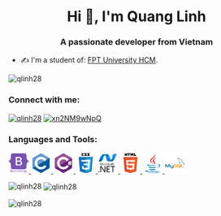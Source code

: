 <h1 align="center">Hi 👋, I'm Quang Linh</h1>
<h3 align="center">A passionate developer from Vietnam</h3>

- ✍ I'm a student of: [FPT University HCM](https://hcmuni.fpt.edu.vn/).
<p align="left"> <img src="https://komarev.com/ghpvc/?username=qlinh28&label=Profile%20views&color=0e75b6&style=flat" alt="qlinh28" /> </p>

<h3 align="left">Connect with me:</h3>
<p align="left">
<a href="https://fb.com/qlinh28" target="blank"><img align="center" src="https://raw.githubusercontent.com/rahuldkjain/github-profile-readme-generator/master/src/images/icons/Social/facebook.svg" alt="qlinh28" height="30" width="40" /></a>
<a href="https://discord.gg/xn2NM9wNpQ" target="blank"><img align="center" src="https://raw.githubusercontent.com/rahuldkjain/github-profile-readme-generator/master/src/images/icons/Social/discord.svg" alt="xn2NM9wNpQ" height="30" width="40" /></a>
</p>

<h3 align="left">Languages and Tools:</h3>
<p align="left"> <a href="https://getbootstrap.com" target="_blank" rel="noreferrer"> <img src="https://raw.githubusercontent.com/devicons/devicon/master/icons/bootstrap/bootstrap-plain-wordmark.svg" alt="bootstrap" width="40" height="40"/> </a> <a href="https://www.cprogramming.com/" target="_blank" rel="noreferrer"> <img src="https://raw.githubusercontent.com/devicons/devicon/master/icons/c/c-original.svg" alt="c" width="40" height="40"/> </a> <a href="https://www.w3schools.com/cs/" target="_blank" rel="noreferrer"> <img src="https://raw.githubusercontent.com/devicons/devicon/master/icons/csharp/csharp-original.svg" alt="csharp" width="40" height="40"/> </a> <a href="https://www.w3schools.com/css/" target="_blank" rel="noreferrer"> <img src="https://raw.githubusercontent.com/devicons/devicon/master/icons/css3/css3-original-wordmark.svg" alt="css3" width="40" height="40"/> </a> <a href="https://dotnet.microsoft.com/" target="_blank" rel="noreferrer"> <img src="https://raw.githubusercontent.com/devicons/devicon/master/icons/dot-net/dot-net-original-wordmark.svg" alt="dotnet" width="40" height="40"/> </a> <a href="https://www.w3.org/html/" target="_blank" rel="noreferrer"> <img src="https://raw.githubusercontent.com/devicons/devicon/master/icons/html5/html5-original-wordmark.svg" alt="html5" width="40" height="40"/> </a> <a href="https://www.java.com" target="_blank" rel="noreferrer"> <img src="https://raw.githubusercontent.com/devicons/devicon/master/icons/java/java-original.svg" alt="java" width="40" height="40"/> </a> <a href="https://www.mysql.com/" target="_blank" rel="noreferrer"> <img src="https://raw.githubusercontent.com/devicons/devicon/master/icons/mysql/mysql-original-wordmark.svg" alt="mysql" width="40" height="40"/> </a> </p>

<p><img align="left" src="https://github-readme-stats.vercel.app/api/top-langs?username=qlinh28&show_icons=true&locale=en&layout=compact" alt="qlinh28" /></p>

<p>&nbsp;<img align="center" src="https://github-readme-stats.vercel.app/api?username=qlinh28&show_icons=true&locale=en" alt="qlinh28" /></p>

<p><img align="center" src="https://github-readme-streak-stats.herokuapp.com/?user=qlinh28&" alt="qlinh28" /></p>
